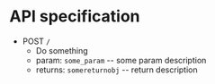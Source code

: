 API specification
============

  * POST `/`
      * Do something
      * param: `some_param` -- some param description
      * returns: `somereturnobj` -- return description
